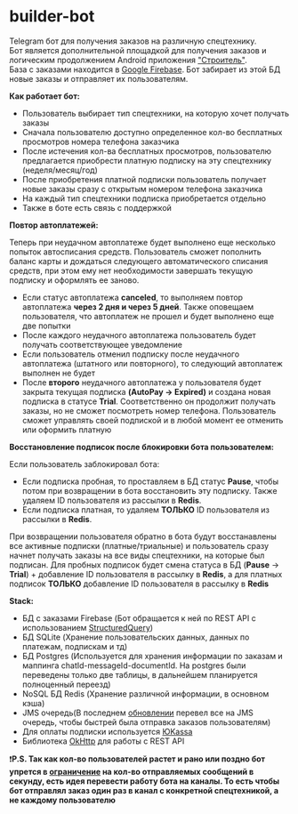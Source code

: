 # builder-bot

Telegram бот для получения заказов на различную спецтехнику.</br>
Бот является дополнительной площадкой для получения заказов и логическим продолжением Android
приложения ["Строитель"](https://play.google.com/store/apps/details?id=com.builders).</br>
База с заказами находится в [Google Firebase](https://firebase.google.com).
Бот забирает из этой БД новые заказы и отправляет их пользователям.

**Как работает бот:**

- Пользователь выбирает тип спецтехники, на которую хочет получать заказы
- Сначала пользователю доступно определенное кол-во бесплатных просмотров номера телефона заказчика
- После истечения кол-ва бесплатных просмотров, пользователю предлагается приобрести платную подписку на эту
  спецтехнику (неделя/месяц/год)
- После приобретения платной подписки пользователь получает новые заказы сразу с открытым номером телефона заказчика
- На каждый тип спецтехники подписка приобретается отдельно
- Также в боте есть связь с поддержкой

**Повтор автоплатежей:**

Теперь при неудачном автоплатеже будет выполнено еще несколько попыток автосписания средств. Пользователь
сможет пополнить баланс карты и дождаться следующего автоматического списания средств, при этом ему нет необходимости
завершать текущую подписку и оформлять ее заново.

- Если статус автоплатежа **canceled**, то выполняем повтор автоплатежа **через 2 дня и через 5 дней**. Также оповещаем
  пользователя, что автоплатеж не прошел и будет выполнено еще две попытки
- После каждого неудачного автоплатежа пользователь будет получать соответствующее уведомление
- Если пользователь отменил подписку после неудачного автоплатежа (штатного или повторного), то следующий автоплатеж
  выполнен не будет
- После **второго** неудачного автоплатежа у пользователя будет закрыта текущая подписка **(AutoPay -> Expired)** и
  создана новая подписка в статусе **Trial**. Соответственно он продолжит получать заказы, но не сможет посмотреть номер
  телефона. Пользователь сможет управлять своей подпиской и в любой момент ее отменить или оформить платную

**Восстановление подписок после блокировки бота пользователем:**

Если пользователь заблокировал бота:

- Если подписка пробная, то проставляем в БД статус **Pause**, чтобы потом при возвращении в бота
  восстановить эту подписку. Также удаляем ID пользователя из рассылки в **Redis**.
- Если подписка платная, то удаляем **ТОЛЬКО** ID пользователя из рассылки в **Redis**.

При возвращении пользователя обратно в бота будут восстанавлены все активные подписки (платные/триальные) и
пользователь сразу начнет получать заказы на все виды спецтехники, на которые был подписан. Для пробных подписок будет
смена статуса в БД (**Pause** -> **Trial**) + добавление ID пользователя в рассылку в **Redis**, а для платных подписок **ТОЛЬКО** добавление ID пользователя в рассылку в **Redis**

**Stack:**

- БД c заказами Firebase (Бот обращается к ней по REST API с
  использованием [StructuredQuery](https://firebase.google.com/docs/firestore/reference/rest/v1/StructuredQuery))
- БД SQLite (Хранение пользовательских данных, данных по платежам, подпискам и тд)
- БД Postgres (Используется для хранения информации по заказам и маппинга chatId-messageId-documentId. На postgres были
  переведены только две таблицы, в дальнейшем планируется полноценный переезд)
- NoSQL БД Redis (Хранение различной информации, в основном кэша)
- JMS очередь(В последнем [обновлении](https://github.com/schepach/builder-bot/releases/tag/v1.3.0) перевел все на JMS
  очередь, чтобы быстрей была отправка заказов пользователям)
- Для оплаты подписки используется [ЮKassa](https://yookassa.ru)
- Библиотека [OkHttp](https://square.github.io/okhttp) для работы с REST API

❗️**P.S. Так как кол-во пользователей растет и рано или поздно бот упрется
в [ограничение](https://core.telegram.org/bots/faq#broadcasting-to-users) на кол-во отправляемых сообщений в секунду,
есть идея перевести работу бота на каналы. То есть чтобы бот отправлял заказ один раз в канал с конкретной спецтехникой,
а не каждому пользователю**